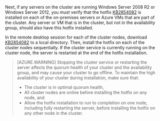 Next, if any servers on the cluster are running Windows Server 2008 R2 or Windows Server 2012, you must verify that the hotfix [KB2854082](http://support.microsoft.com/kb/2854082) is installed on each of the on-premises servers or Azure VMs that are part of the cluster. Any server or VM that is in the cluster, but not in the availability group, should also have this hotfix installed.

In the remote desktop session for each of the cluster nodes, download [KB2854082](http://support.microsoft.com/kb/2854082) to a local directory. Then, install the hotfix on each of the cluster nodes sequentially. If the cluster service is currently running on the cluster node, the server is restarted at the end of the hotfix installation.

> [AZURE.WARNING]
> Stopping the cluster service or restarting the server affects the quorum health of your cluster and the availability group, and may cause your cluster to go offline. To maintain the high availability of your cluster during installation, make sure that:
> 
> * The cluster is in optimal quorum health, 
> * All cluster nodes are online before installing the hotfix on any node, and
> * Allow the hotfix installation to run to completion on one node, including fully restarting the server, before installing the hotfix on any other node in the cluster.
> 
> 

